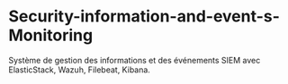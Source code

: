 # Security-information-and-event-s-Monitoring
Système de gestion des informations et des événements SIEM  avec ElasticStack, Wazuh, Filebeat, Kibana.

